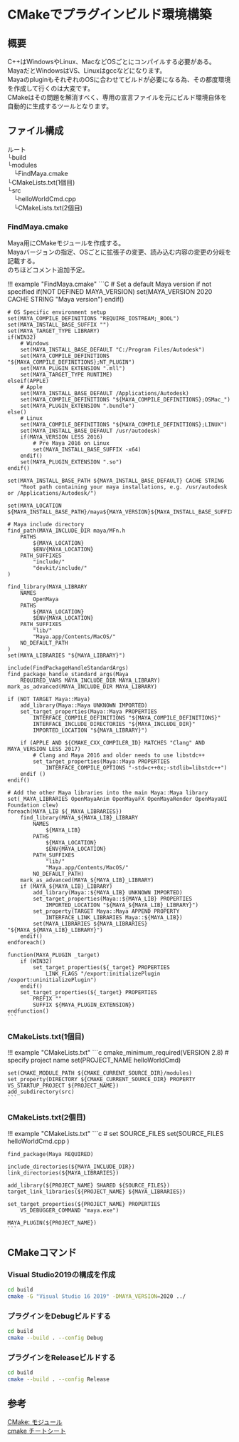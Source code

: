 # CMakeでプラグインビルド環境構築
## 概要
C++はWindowsやLinux、MacなどOSごとにコンパイルする必要がある。  
MayaだとWindowsはVS、Linuxはgccなどになります。  
MayaのpluginもそれぞれのOSに合わせてビルドが必要になる為、その都度環境を作成して行くのは大変です。  
CMakeはその問題を解消すべく、専用の宣言ファイルを元にビルド環境自体を自動的に生成するツールとなります。  

## ファイル構成

ルート  
└build  
└modules  
　└FindMaya.cmake  
└CMakeLists.txt(1個目)  
└src  
　└helloWorldCmd.cpp  
　└CMakeLists.txt(2個目)  

### FindMaya.cmake
Maya用にCMakeモジュールを作成する。  
Mayaバージョンの指定、OSごとに拡張子の変更、読み込む内容の変更の分岐を記載する。  
のちほどコメント追加予定。  

!!! example "FindMaya.cmake"
    ```C
    # Set a default Maya version if not specified
    if(NOT DEFINED MAYA_VERSION)
        set(MAYA_VERSION 2020 CACHE STRING "Maya version")
    endif()

    # OS Specific environment setup
    set(MAYA_COMPILE_DEFINITIONS "REQUIRE_IOSTREAM;_BOOL")
    set(MAYA_INSTALL_BASE_SUFFIX "")
    set(MAYA_TARGET_TYPE LIBRARY)
    if(WIN32)
        # Windows
        set(MAYA_INSTALL_BASE_DEFAULT "C:/Program Files/Autodesk")
        set(MAYA_COMPILE_DEFINITIONS "${MAYA_COMPILE_DEFINITIONS};NT_PLUGIN")
        set(MAYA_PLUGIN_EXTENSION ".mll")
        set(MAYA_TARGET_TYPE RUNTIME)
    elseif(APPLE)
        # Apple
        set(MAYA_INSTALL_BASE_DEFAULT /Applications/Autodesk)
        set(MAYA_COMPILE_DEFINITIONS "${MAYA_COMPILE_DEFINITIONS};OSMac_")
        set(MAYA_PLUGIN_EXTENSION ".bundle")
    else()
        # Linux
        set(MAYA_COMPILE_DEFINITIONS "${MAYA_COMPILE_DEFINITIONS};LINUX")
        set(MAYA_INSTALL_BASE_DEFAULT /usr/autodesk)
        if(MAYA_VERSION LESS 2016)
            # Pre Maya 2016 on Linux
            set(MAYA_INSTALL_BASE_SUFFIX -x64)
        endif()
        set(MAYA_PLUGIN_EXTENSION ".so")
    endif()

    set(MAYA_INSTALL_BASE_PATH ${MAYA_INSTALL_BASE_DEFAULT} CACHE STRING
        "Root path containing your maya installations, e.g. /usr/autodesk or /Applications/Autodesk/")

    set(MAYA_LOCATION ${MAYA_INSTALL_BASE_PATH}/maya${MAYA_VERSION}${MAYA_INSTALL_BASE_SUFFIX})

    # Maya include directory
    find_path(MAYA_INCLUDE_DIR maya/MFn.h
        PATHS
            ${MAYA_LOCATION}
            $ENV{MAYA_LOCATION}
        PATH_SUFFIXES
            "include/"
            "devkit/include/"
    )

    find_library(MAYA_LIBRARY
        NAMES 
            OpenMaya
        PATHS
            ${MAYA_LOCATION}
            $ENV{MAYA_LOCATION}
        PATH_SUFFIXES
            "lib/"
            "Maya.app/Contents/MacOS/"
        NO_DEFAULT_PATH
    )
    set(MAYA_LIBRARIES "${MAYA_LIBRARY}")

    include(FindPackageHandleStandardArgs)
    find_package_handle_standard_args(Maya
        REQUIRED_VARS MAYA_INCLUDE_DIR MAYA_LIBRARY)
    mark_as_advanced(MAYA_INCLUDE_DIR MAYA_LIBRARY)

    if (NOT TARGET Maya::Maya)
        add_library(Maya::Maya UNKNOWN IMPORTED)
        set_target_properties(Maya::Maya PROPERTIES
            INTERFACE_COMPILE_DEFINITIONS "${MAYA_COMPILE_DEFINITIONS}"
            INTERFACE_INCLUDE_DIRECTORIES "${MAYA_INCLUDE_DIR}"
            IMPORTED_LOCATION "${MAYA_LIBRARY}")
        
        if (APPLE AND ${CMAKE_CXX_COMPILER_ID} MATCHES "Clang" AND MAYA_VERSION LESS 2017)
            # Clang and Maya 2016 and older needs to use libstdc++
            set_target_properties(Maya::Maya PROPERTIES
                INTERFACE_COMPILE_OPTIONS "-std=c++0x;-stdlib=libstdc++")
        endif ()
    endif()

    # Add the other Maya libraries into the main Maya::Maya library
    set(_MAYA_LIBRARIES OpenMayaAnim OpenMayaFX OpenMayaRender OpenMayaUI Foundation clew)
    foreach(MAYA_LIB ${_MAYA_LIBRARIES})
        find_library(MAYA_${MAYA_LIB}_LIBRARY
            NAMES 
                ${MAYA_LIB}
            PATHS
                ${MAYA_LOCATION}
                $ENV{MAYA_LOCATION}
            PATH_SUFFIXES
                "lib/"
                "Maya.app/Contents/MacOS/"
            NO_DEFAULT_PATH)
        mark_as_advanced(MAYA_${MAYA_LIB}_LIBRARY)
        if (MAYA_${MAYA_LIB}_LIBRARY)
            add_library(Maya::${MAYA_LIB} UNKNOWN IMPORTED)
            set_target_properties(Maya::${MAYA_LIB} PROPERTIES
                IMPORTED_LOCATION "${MAYA_${MAYA_LIB}_LIBRARY}")
            set_property(TARGET Maya::Maya APPEND PROPERTY
                INTERFACE_LINK_LIBRARIES Maya::${MAYA_LIB})
            set(MAYA_LIBRARIES ${MAYA_LIBRARIES} "${MAYA_${MAYA_LIB}_LIBRARY}")
        endif()
    endforeach()

    function(MAYA_PLUGIN _target)
        if (WIN32)
            set_target_properties(${_target} PROPERTIES
                LINK_FLAGS "/export:initializePlugin /export:uninitializePlugin")
        endif()
        set_target_properties(${_target} PROPERTIES
            PREFIX ""
            SUFFIX ${MAYA_PLUGIN_EXTENSION})
    endfunction()
    ```

### CMakeLists.txt(1個目)

!!! example "CMakeLists.txt"
    ```c
    cmake_minimum_required(VERSION 2.8)
    # specify project name
    set(PROJECT_NAME helloWorldCmd)

    set(CMAKE_MODULE_PATH ${CMAKE_CURRENT_SOURCE_DIR}/modules)
    set_property(DIRECTORY ${CMAKE_CURRENT_SOURCE_DIR} PROPERTY VS_STARTUP_PROJECT ${PROJECT_NAME})
    add_subdirectory(src)
    ```

### CMakeLists.txt(2個目)

!!! example "CMakeLists.txt"
    ```c
    # set SOURCE_FILES
    set(SOURCE_FILES
    helloWorldCmd.cpp
    )
    
    find_package(Maya REQUIRED)

    include_directories(${MAYA_INCLUDE_DIR})
    link_directories(${MAYA_LIBRARIES})

    add_library(${PROJECT_NAME} SHARED ${SOURCE_FILES})
    target_link_libraries(${PROJECT_NAME} ${MAYA_LIBRARIES})

    set_target_properties(${PROJECT_NAME} PROPERTIES
        VS_DEBUGGER_COMMAND "maya.exe")

    MAYA_PLUGIN(${PROJECT_NAME})
    ```

## CMakeコマンド
### Visual Studio2019の構成を作成
```bash
cd build
cmake -G "Visual Studio 16 2019" -DMAYA_VERSION=2020 ../
```

### プラグインをDebugビルドする
```bash
cd build
cmake --build . --config Debug
```

### プラグインをReleaseビルドする
```bash
cd build
cmake --build . --config Release
```

## 参考
[CMake: モジュール](https://qiita.com/mrk_21/items/ab32a83a12f5d37acc64)  
[cmake チートシート](https://www.qoosky.io/techs/814fda555d)  